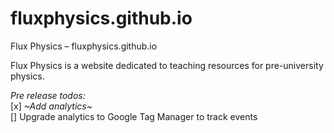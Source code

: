 # fluxphysics.github.io
Flux Physics – fluxphysics.github.io

Flux Physics is a website dedicated to teaching resources for pre-university physics.

*Pre release todos:*  
[x] _~Add analytics~_    
[] Upgrade analytics to Google Tag Manager to track events
